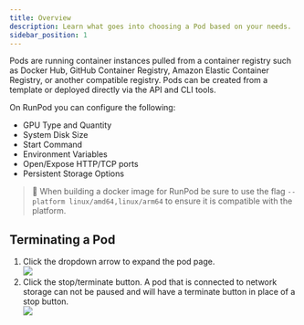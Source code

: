 ```yaml
---
title: Overview
description: Learn what goes into choosing a Pod based on your needs.
sidebar_position: 1
---
```


Pods are running container instances pulled from a container registry such as Docker Hub, GitHub Container Registry, Amazon Elastic Container Registry, or another compatible registry. Pods can be created from a template or deployed directly via the API and CLI tools.

On RunPod you can configure the following:

- GPU Type and Quantity
- System Disk Size
- Start Command
- Environment Variables
- Open/Expose HTTP/TCP ports
- Persistent Storage Options

> 🚧 When building a docker image for RunPod be sure to use the flag `--platform linux/amd64,linux/arm64` to ensure it is compatible with the platform.

## Terminating a Pod

1. Click the dropdown arrow to expand the pod page.\
   ![](https://files.readme.io/b56d880-image.png)
2. Click the stop/terminate button. A pod that is connected to network storage can not be paused and will have a terminate button in place of a stop button.\
   ![](https://files.readme.io/6d9fe46-image.png)
